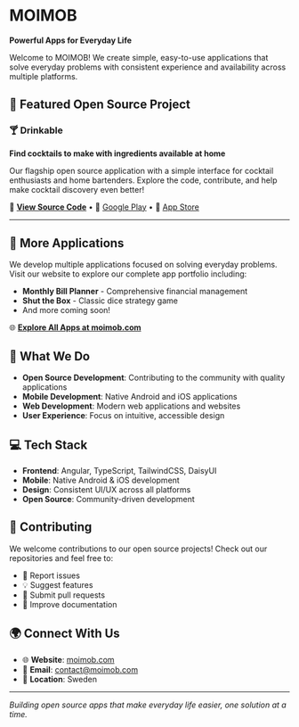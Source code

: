 # MOIMOB

**Powerful Apps for Everyday Life**

Welcome to MOIMOB! We create simple, easy-to-use applications that solve everyday problems with consistent experience and availability across multiple platforms.

## 🌟 Featured Open Source Project

### 🍸 Drinkable
**Find cocktails to make with ingredients available at home**

Our flagship open source application with a simple interface for cocktail enthusiasts and home bartenders. Explore the code, contribute, and help make cocktail discovery even better!

🔗 **[View Source Code](https://github.com/MOIMOB/drinkable)** • 📱 [Google Play](https://play.google.com/store/apps/details?id=com.moimob.drinkable) • 🍎 [App Store](https://apps.apple.com/us/app/drinkable/id6480014126)

---

## 📱 More Applications

We develop multiple applications focused on solving everyday problems. Visit our website to explore our complete app portfolio including:

- **Monthly Bill Planner** - Comprehensive financial management
- **Shut the Box** - Classic dice strategy game
- And more coming soon!

🌐 **[Explore All Apps at moimob.com](https://moimob.com)**

## 🚀 What We Do

- **Open Source Development**: Contributing to the community with quality applications
- **Mobile Development**: Native Android and iOS applications
- **Web Development**: Modern web applications and websites
- **User Experience**: Focus on intuitive, accessible design

## 💻 Tech Stack

- **Frontend**: Angular, TypeScript, TailwindCSS, DaisyUI
- **Mobile**: Native Android & iOS development
- **Design**: Consistent UI/UX across all platforms
- **Open Source**: Community-driven development

## 🤝 Contributing

We welcome contributions to our open source projects! Check out our repositories and feel free to:
- 🐛 Report issues
- 💡 Suggest features
- 🔧 Submit pull requests
- 📖 Improve documentation

## 🌍 Connect With Us

- 🌐 **Website**: [moimob.com](https://moimob.com)
- 📧 **Email**: contact@moimob.com
- 📍 **Location**: Sweden

---

*Building open source apps that make everyday life easier, one solution at a time.*